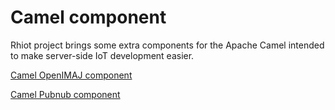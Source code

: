 # Camel component

Rhiot project brings some extra components for the Apache Camel intended to make server-side IoT development easier.

[Camel OpenIMAJ component](camel_openimaj_component.md)

[Camel Pubnub component](camel_pubnub_component.md)